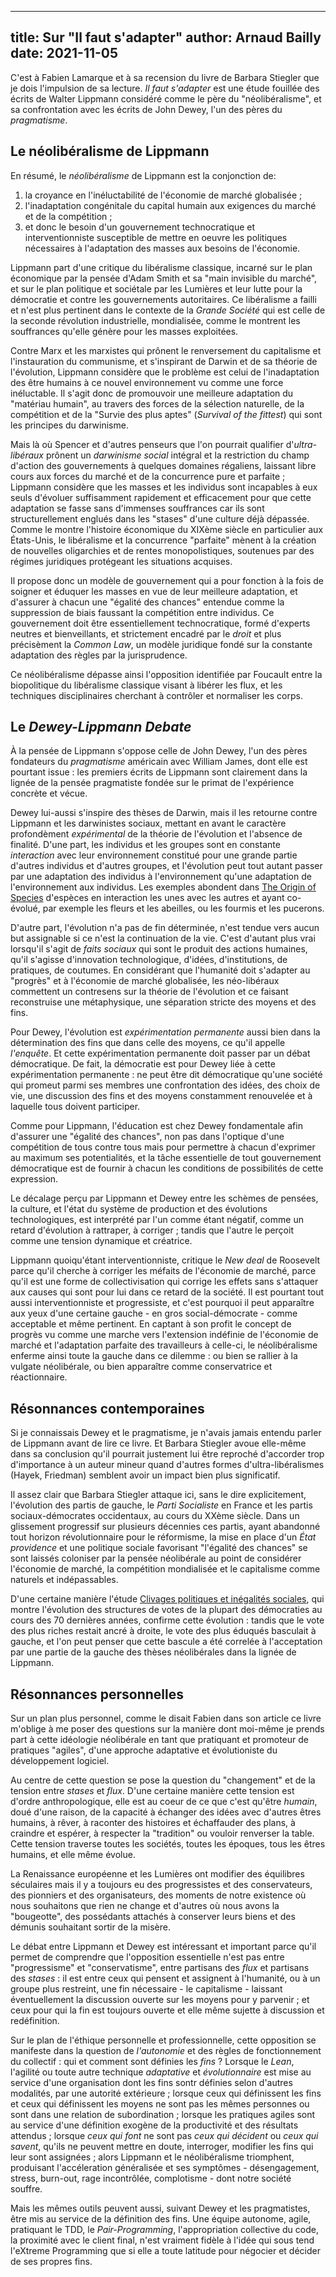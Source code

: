 ------------
title: Sur "Il faut s'adapter"
author: Arnaud Bailly
date: 2021-11-05
------------

C'est à Fabien Lamarque et à sa recension du livre de Barbara Stiegler que je dois l'impulsion de sa lecture. _Il faut s'adapter_ est une étude fouillée des écrits de Walter Lippmann considéré comme le père du "néolibéralisme", et sa confrontation avec les écrits de John Dewey, l'un des pères du _pragmatisme_.


## Le néolibéralisme de Lippmann

En résumé, le _néolibéralisme_ de Lippmann est la conjonction de:

1. la croyance en l'inéluctabilité de l'économie de marché globalisée ;
2. l'inadaptation congénitale du capital humain aux exigences du marché et de la compétition ;
2. et donc le besoin d'un gouvernement technocratique et interventionniste susceptible de mettre en oeuvre les politiques nécessaires à l'adaptation des masses aux besoins de l'économie.

Lippmann part d'une critique du libéralisme classique, incarné sur le plan économique par la pensée d'Adam Smith et sa "main invisible du marché", et sur le plan politique et sociétale par les Lumières et leur lutte pour la démocratie et contre les gouvernements autoritaires. Ce libéralisme a failli et n'est plus pertinent dans le contexte de la _Grande Société_ qui est celle de la seconde révolution industrielle, mondialisée, comme le montrent les souffrances qu'elle génère pour les masses exploitées.

Contre Marx et les marxistes qui prônent le renversement du capitalisme et l'instauration du communisme, et s'inspirant de Darwin et de sa théorie de l'évolution, Lippmann considère que le problème est celui de l'inadaptation des être humains à ce nouvel environnement vu comme une force inéluctable. Il s'agit donc de promouvoir une meilleure adaptation du "matériau humain", au travers des forces de la sélection naturelle, de la compétition et de la "Survie des plus aptes" (_Survival of the fittest_) qui sont les principes du darwinisme.

Mais là où Spencer et d'autres penseurs que l'on pourrait qualifier d'_ultra-libéraux_ prônent un _darwinisme social_ intégral et la restriction du champ d'action des gouvernements à quelques domaines régaliens, laissant libre cours aux forces du marché et de la concurrence pure et parfaite ; Lippmann considère que les masses et les individus sont incapables à eux seuls d'évoluer suffisamment rapidement et efficacement pour que cette adaptation se fasse sans d'immenses souffrances car ils sont structurellement englués dans les "stases" d'une culture déjà dépassée. Comme le montre l'histoire économique du XIXème siècle en particulier aux États-Unis, le libéralisme et la concurrence "parfaite" mènent à la création de nouvelles oligarchies et de rentes monopolistiques, soutenues par des régimes juridiques protégeant les situations acquises.

Il propose donc un modèle de gouvernement qui a pour fonction à la fois de soigner et éduquer les masses en vue de leur meilleure adaptation, et d'assurer à chacun une "égalité des chances" entendue comme la suppression de biais faussant la compétition entre individus. Ce gouvernement doit être essentiellement technocratique, formé d'experts neutres et bienveillants, et strictement encadré par le _droit_ et plus précisèment la _Common Law_, un modèle juridique fondé sur la constante adaptation des règles par la jurisprudence.

Ce néolibéralisme dépasse ainsi l'opposition identifiée par Foucault entre la biopolitique du libéralisme classique visant à libérer les flux, et les techniques disciplinaires cherchant à contrôler et normaliser les corps.

## Le _Dewey-Lippmann Debate_

À la pensée de Lippmann s'oppose celle de John Dewey, l'un des pères fondateurs du _pragmatisme_ américain avec William James, dont elle est pourtant issue : les premiers écrits de Lippmann sont clairement dans la lignée de la pensée pragmatiste fondée sur le primat de l'expérience concrète et vécue.

Dewey lui-aussi s'inspire des thèses de Darwin, mais il les retourne contre Lippmann et les darwinistes sociaux, mettant en avant le caractère profondèment _expérimental_ de la théorie de l'évolution et l'absence de finalité. D'une part, les individus et les groupes sont en constante _interaction_ avec leur environnement constitué pour une grande partie d'autres individus et d'autres groupes, et l'évolution peut tout autant passer par une adaptation des individus à l'environnement qu'une adaptation de l'environnement aux individus. Les exemples abondent dans [The Origin of Species](/posts/origin-of-species.html) d'espèces en interaction les unes avec les autres et ayant co-évolué, par exemple les fleurs et les abeilles, ou les fourmis et les pucerons.

D'autre part, l'évolution n'a pas de fin déterminée, n'est tendue vers aucun but assignable si ce n'est la continuation de la vie. C'est d'autant plus vrai lorsqu'il s'agit de _faits sociaux_ qui sont le produit des actions humaines, qu'il s'agisse d'innovation technologique, d'idées, d'institutions, de pratiques, de coutumes. En considérant que l'humanité doit s'adapter au "progrès" et à l'économie de marché globalisée, les néo-libéraux commettent un contresens sur la théorie de l'évolution et ce faisant reconstruise une métaphysique, une séparation stricte des moyens et des fins.

Pour Dewey, l'évolution est _expérimentation permanente_ aussi bien dans la détermination des fins que dans celle des moyens, ce qu'il appelle _l'enquête_. Et cette expérimentation permanente doit passer par un débat démocratique. De fait, la démocratie est pour Dewey liée à cette expérimentation permanente : ne peut être dit démocratique qu'une société qui promeut parmi ses membres une confrontation des idées, des choix de vie, une discussion des fins et des moyens constamment renouvelée et à laquelle tous doivent participer.

Comme pour Lippmann, l'éducation est chez Dewey fondamentale afin d'assurer une "égalité des chances", non pas dans l'optique d'une compétition de tous contre tous mais pour permettre à chacun d'exprimer au maximum ses potentialités, et la tâche essentielle de tout gouvernement démocratique est de fournir à chacun les conditions de possibilités de cette expression.

Le décalage perçu par Lippmann et Dewey entre les schèmes de pensées, la culture, et l'état du système de production et des évolutions technologiques, est interprété par l'un comme étant négatif, comme un retard d'évolution à rattraper, à corriger ; tandis que l'autre le perçoit comme une tension dynamique et créatrice.

Lippmann quoiqu'étant interventionniste, critique le _New deal_ de Roosevelt parce qu'il cherche à corriger les méfaits de l'économie de marché, parce qu'il est une forme de collectivisation qui corrige les effets sans s'attaquer aux causes qui sont pour lui dans ce retard de la société. Il est pourtant tout aussi interventionniste et progressiste, et c'est pourquoi il peut apparaître aux yeux d'une certaine gauche - en gros social-démocrate - comme acceptable et même pertinent. En captant à son profit le concept de progrès vu comme une marche vers l'extension indéfinie de l'économie de marché et l'adaptation parfaite des travailleurs à celle-ci, le néolibéralisme enferme ainsi toute la gauche dans ce dilemme : ou bien se rallier à la vulgate néolibérale, ou bien apparaître comme conservatrice et réactionnaire.

## Résonnances contemporaines

Si je connaissais Dewey et le pragmatisme, je n'avais jamais entendu parler de Lippmann avant de lire ce livre. Et Barbara Stiegler avoue elle-même dans sa conclusion qu'il pourrait justement lui être reproché d'accorder trop d'importance à un auteur mineur quand d'autres formes d'ultra-libéralismes (Hayek, Friedman) semblent avoir un impact bien plus significatif.

Il assez clair que Barbara Stiegler attaque ici, sans le dire explicitement, l'évolution des partis de gauche, le _Parti Socialiste_ en France et les partis sociaux-démocrates occidentaux, au cours du XXème siècle. Dans un glissement progressif sur plusieurs décennies ces partis, ayant abandonné tout horizon révolutionnaire pour le réformisme, la mise en place d'un _État providence_ et une politique sociale favorisant "l'égalité des chances" se sont laissés coloniser par la pensée néolibérale au point de considérer l'économie de marché, la compétition mondialisée et le capitalisme comme naturels et indépassables.

D'une certaine manière l'étude [Clivages politiques et inégalités sociales](https://www.seuil.com/ouvrage/clivages-politiques-et-inegalites-sociales-amory-gethin/9782021456479), qui montre l'évolution des structures de votes de la plupart des démocraties au cours des 70 dernières années, confirme cette évolution : tandis que le vote des plus riches restait ancré à droite, le vote des plus éduqués basculait à gauche, et l'on peut penser que cette bascule a été correlée à l'acceptation par une partie de la gauche des thèses néolibérales dans la lignée de Lippmann.

## Résonnances personnelles

Sur un plan plus personnel, comme le disait Fabien dans son article ce livre m'oblige à me poser des questions sur la manière dont moi-même je prends part à cette idéologie néolibérale en tant que pratiquant et promoteur de pratiques "agiles", d'une approche adaptative et évolutioniste du développement logiciel.

Au centre de cette question se pose la question du "changement" et de la tension entre _stases_ et _flux_. D'une certaine manière cette tension est d'ordre anthropologique, elle est au coeur de ce que c'est qu'être _humain_, doué d'une raison, de la capacité à échanger des idées avec d'autres êtres humains, à rêver, à raconter des histoires et échaffauder des plans, à craindre et espérer, à respecter la "tradition" ou vouloir renverser la table. Cette tension traverse toutes les sociétés, toutes les époques, tous les êtres humains, et elle même évolue.

La Renaissance européenne et les Lumières ont modifier des équilibres séculaires mais il y a toujours eu des progressistes et des conservateurs, des pionniers et des organisateurs, des moments de notre existence où nous souhaitons que rien ne change et d'autres où nous avons la "bougeotte", des possédants attachés à conserver leurs biens et des démunis souhaitant sortir de la misère.

Le débat entre Lippmann et Dewey est intéressant et important parce qu'il permet de comprendre que l'opposition essentielle n'est pas entre "progressisme" et "conservatisme", entre partisans des _flux_ et partisans des _stases_ : il est entre ceux qui pensent et assignent à l'humanité, ou à un groupe plus restreint, une fin nécessaire - le capitalisme - laissant éventuellement la discussion ouverte sur les moyens pour y parvenir ; et ceux pour qui la fin est toujours ouverte et elle même sujette à discussion et redéfinition.

Sur le plan de l'éthique personnelle et professionnelle, cette opposition se manifeste dans la question de _l'autonomie_ et des règles de fonctionnement du collectif : qui et comment sont définies les _fins_ ? Lorsque le _Lean_, l'agilité ou toute autre technique _adaptative_ et _évolutionnaire_ est mise au service d'une organisation dont les fins sontr définies selon d'autres modalités, par une autorité extérieure ; lorsque ceux qui définissent les fins et ceux qui définissent les moyens ne sont pas les mêmes personnes ou sont dans une relation de subordination ; lorsque les pratiques agiles sont au service d'une définition exogène de la productivité et des résultats attendus ; lorsque _ceux qui font_ ne sont pas _ceux qui décident_ ou _ceux qui savent_, qu'ils ne peuvent mettre en doute, interroger, modifier les fins qui leur sont assignées ; alors Lippmann et le néolibéralisme triomphent, produisant l'accéleration généralisée et ses symptômes - désengagement, stress, burn-out, rage incontrôlée, complotisme - dont notre société souffre.

Mais les mêmes outils peuvent aussi, suivant Dewey et les pragmatistes, être mis au service de la définition des fins. Une équipe autonome, agile, pratiquant le TDD, le _Pair-Programming_, l'appropriation collective du code, la proximité avec le client final, n'est vraiment fidèle à l'idée qui sous tend l'eXtreme Programming que si elle a toute latitude pour négocier et décider de ses propres fins.
